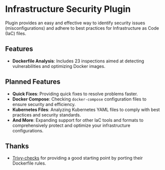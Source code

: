 # Infrastructure Security Plugin

<!-- Plugin description -->
Plugin provides an easy and effective way to identify security issues (misconfigurations) and adhere to best practices for Infrastructure as Code (IaC) files.

## Features
- **Dockerfile Analysis**: Includes 23 inspections aimed at detecting vulnerabilities and optimizing Docker images.

## Planned Features

- **Quick Fixes**: Providing quick fixes to resolve problems faster.
- **Docker Compose**: Checking `docker-compose` configuration files to ensure security and efficiency.
- **Kubernetes Files**: Analyzing Kubernetes YAML files to comply with best practices and security standards.
- **And More**: Expanding support for other IaC tools and formats to comprehensively protect and optimize your infrastructure configurations.

## Thanks
- [Trivy-checks](https://github.com/aquasecurity/trivy-checks/tree/main) for providing a good starting point by porting their Dockerfile rules.
<!-- Plugin description end -->